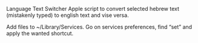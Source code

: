 Language Text Switcher
Apple script to convert selected hebrew text (mistakenly typed) to english text and vise versa.

Add files to ~/Library/Services.
Go on services preferences, find “set” and apply the wanted shortcut.